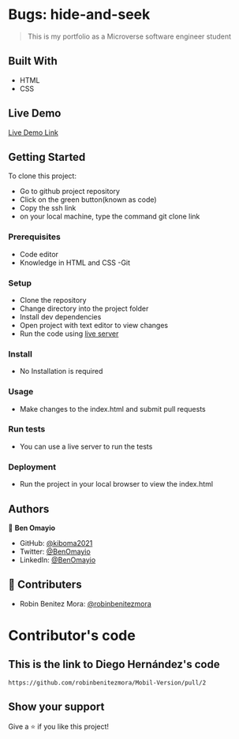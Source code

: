 # Bugs: hide-and-seek

> This is my portfolio as a Microverse software engineer student


## Built With

- HTML
- CSS

## Live Demo

[Live Demo Link](https://kiboma2021.github.io/Ben_Portfolio/)


## Getting Started

To clone this project:
- Go to github project repository
- Click on the green button(known as code)
- Copy the ssh link
- on your local machine, type the command git clone link


### Prerequisites
- Code editor
- Knowledge in HTML and CSS
-Git

### Setup
- Clone the repository
- Change directory into the project folder
- Install dev dependencies
- Open project with text editor to view changes
- Run the code using [live server](https://www.google.com/search?client=safari&rls=en&q=live+server&ie=UTF-8&oe=UTF-8)

### Install
- No Installation is required

### Usage
- Make changes to the index.html and submit pull requests

### Run tests
- You can use a live server to run the tests

### Deployment
- Run the project in your local browser to view the index.html


## Authors

👤 **Ben Omayio**

- GitHub: [@kiboma2021](https://github.com/kiboma2021)
- Twitter: [@BenOmayio](https://twitter.com/omayiobenj)
- LinkedIn: [@BenOmayio](https://www.linkedin.com/in/ben-omayio-74622469/)


## 🤝 Contributers

-  Robin Benitez Mora: [@robinbenitezmora](https://github.com/robinbenitezmora)


# Contributor's code 

## This is the link to Diego Hernández's code
`https://github.com/robinbenitezmora/Mobil-Version/pull/2`


## Show your support

Give a ⭐️ if you like this project!


